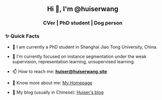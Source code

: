 <!---
- 👋 Hi, I’m @huiserwang
- 👀 I’m interested in ...
- 🌱 I’m currently learning ...
- 💞️ I’m looking to collaborate on ...
- 📫 How to reach me ...


huiserwang/huiserwang is a ✨ special ✨ repository because its `README.md` (this file) appears on your GitHub profile.
You can click the Preview link to take a look at your changes.
--->


<h2 align="center">Hi 👋, I'm @huiserwang</h2>
<h3 align="center">CVer | PhD student | Dog person</h3>

### ✨ Quick Facts

- 🔭 I am currently a PhD student in Shanghai Jiao Tong University, China.

- 🌱 I'm currently focused on instance segmentation under the weak supervision, representation learning, unsupervised learning.

- 📫 How to reach me: **huiser@huiserwang.site**

- 📄 Know more about me: [My Homepage](https://huiserwang.site)

- 👯 My blog (usually in Chinese): [Huiser's blog](https://blog.huiserwang.site)


<!--
### 👣 Stats

[![Anurag's GitHub stats](https://github-readme-stats.vercel.app/api?username=zjykzj&show_icons=true)](https://github.com/anuraghazra/github-readme-stats)

<!-- [![Top Langs](https://github-readme-stats.vercel.app/api/top-langs/?username=zjykzj)](https://github.com/anuraghazra/github-readme-stats) -->
